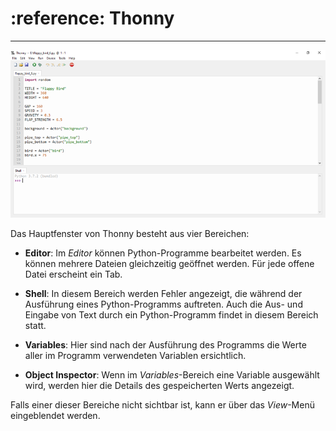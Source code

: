 # :reference: Thonny
---

![Thonny-Entwicklungsumgebung](images/thonny.png)

Das Hauptfenster von Thonny besteht aus vier Bereichen:

- __Editor__: Im _Editor_ können Python-Programme bearbeitet werden. Es können mehrere Dateien gleichzeitig geöffnet werden. Für jede offene Datei erscheint ein Tab.

- __Shell__: In diesem Bereich werden Fehler angezeigt, die während der Ausführung eines Python-Programms auftreten. Auch die Aus- und Eingabe von Text durch ein Python-Programm findet in diesem Bereich statt.

- __Variables__: Hier sind nach der Ausführung des Programms die Werte aller im Programm verwendeten Variablen ersichtlich.

- __Object Inspector__: Wenn im _Variables_-Bereich eine Variable ausgewählt wird, werden hier die Details des gespeicherten Werts angezeigt.

Falls einer dieser Bereiche nicht sichtbar ist, kann er über das _View_-Menü eingeblendet werden.
